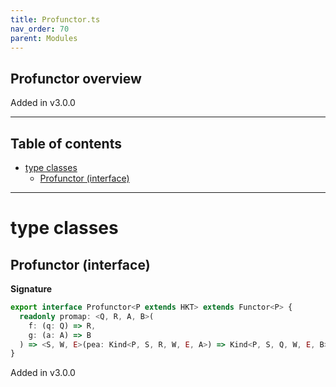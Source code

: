 ```yaml
---
title: Profunctor.ts
nav_order: 70
parent: Modules
---
```


## Profunctor overview

Added in v3.0.0

---

<h2 class="text-delta">Table of contents</h2>

- [type classes](#type-classes)
  - [Profunctor (interface)](#profunctor-interface)

---

# type classes

## Profunctor (interface)

**Signature**

```ts
export interface Profunctor<P extends HKT> extends Functor<P> {
  readonly promap: <Q, R, A, B>(
    f: (q: Q) => R,
    g: (a: A) => B
  ) => <S, W, E>(pea: Kind<P, S, R, W, E, A>) => Kind<P, S, Q, W, E, B>
}
```

Added in v3.0.0
